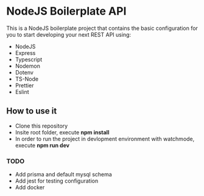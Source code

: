 # NodeJS Boilerplate API

This is a NodeJS boilerplate project that contains the basic configuration for you to start developing your next REST API using:

-   NodeJS
-   Express
-   Typescript
-   Nodemon
-   Dotenv
-   TS-Node
-   Prettier
-   Eslint

## How to use it

-   Clone this repository
-   Insite root folder, execute **npm install**
-   In order to run the project in devlopment environment with watchmode, execute **npm run dev**

### TODO

-   Add prisma and default mysql schema
-   Add jest for testing configuration
-   Add docker
